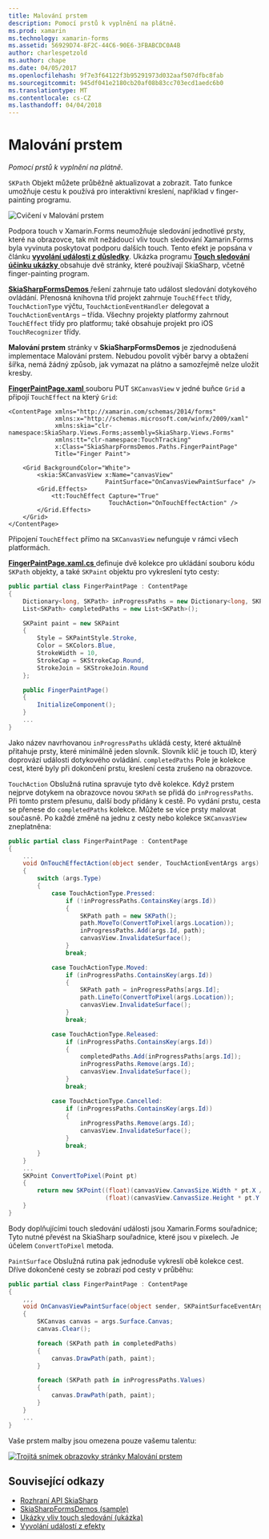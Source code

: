 ```yaml
---
title: Malování prstem
description: Pomocí prstů k vyplnění na plátně.
ms.prod: xamarin
ms.technology: xamarin-forms
ms.assetid: 56929D74-8F2C-44C6-90E6-3FBABCDC0A4B
author: charlespetzold
ms.author: chape
ms.date: 04/05/2017
ms.openlocfilehash: 9f7e3f64122f3b95291973d032aaf507dfbc8fab
ms.sourcegitcommit: 945df041e2180cb20af08b83cc703ecd1aedc6b0
ms.translationtype: MT
ms.contentlocale: cs-CZ
ms.lasthandoff: 04/04/2018
---
```

# <a name="finger-painting"></a>Malování prstem

_Pomocí prstů k vyplnění na plátně._

`SKPath` Objekt můžete průběžně aktualizovat a zobrazit. Tato funkce umožňuje cestu k používá pro interaktivní kreslení, například v finger-painting programu.

![](finger-paint-images/fingerpaintsample.png "Cvičení v Malování prstem")

Podpora touch v Xamarin.Forms neumožňuje sledování jednotlivé prsty, které na obrazovce, tak mít nežádoucí vliv touch sledování Xamarin.Forms byla vyvinuta poskytovat podporu dalších touch. Tento efekt je popsána v článku [ **vyvolání události z důsledky**](~/xamarin-forms/app-fundamentals/effects/touch-tracking.md). Ukázka programu [ **Touch sledování účinku ukázky** ](https://developer.xamarin.com/samples/xamarin-forms/Effects/TouchTrackingEffectDemos/) obsahuje dvě stránky, které používají SkiaSharp, včetně finger-painting program.

[ **SkiaSharpFormsDemos** ](https://developer.xamarin.com/samples/xamarin-forms/SkiaSharpForms/Demos/) řešení zahrnuje tato událost sledování dotykového ovládání. Přenosná knihovna tříd projekt zahrnuje `TouchEffect` třídy, `TouchActionType` výčtu, `TouchActionEventHandler` delegovat a `TouchActionEventArgs` – třída. Všechny projekty platformy zahrnout `TouchEffect` třídy pro platformu; také obsahuje projekt pro iOS `TouchRecognizer` třídy.

**Malování prstem** stránky v **SkiaSharpFormsDemos** je zjednodušená implementace Malování prstem. Nebudou povolit výběr barvy a obtažení šířka, nemá žádný způsob, jak vymazat na plátno a samozřejmě nelze uložit kresby.

[ **FingerPaintPage.xaml** ](https://github.com/xamarin/xamarin-forms-samples/blob/master/SkiaSharpForms/SkiaSharpFormsDemos/SkiaSharpFormsDemos/SkiaSharpFormsDemos/LinesAndPaths/FingerPaintPage.xaml) souboru PUT `SKCanvasView` v jedné buňce `Grid` a připojí `TouchEffect` na který `Grid`:

```xaml
<ContentPage xmlns="http://xamarin.com/schemas/2014/forms"
             xmlns:x="http://schemas.microsoft.com/winfx/2009/xaml"
             xmlns:skia="clr-namespace:SkiaSharp.Views.Forms;assembly=SkiaSharp.Views.Forms"
             xmlns:tt="clr-namespace:TouchTracking"
             x:Class="SkiaSharpFormsDemos.Paths.FingerPaintPage"
             Title="Finger Paint">

    <Grid BackgroundColor="White">
        <skia:SKCanvasView x:Name="canvasView"
                           PaintSurface="OnCanvasViewPaintSurface" />
        <Grid.Effects>
            <tt:TouchEffect Capture="True"
                            TouchAction="OnTouchEffectAction" />
        </Grid.Effects>
    </Grid>
</ContentPage>
```

Připojení `TouchEffect` přímo na `SKCanvasView` nefunguje v rámci všech platformách.

[ **FingerPaintPage.xaml.cs** ](https://github.com/xamarin/xamarin-forms-samples/blob/master/SkiaSharpForms/SkiaSharpFormsDemos/SkiaSharpFormsDemos/SkiaSharpFormsDemos/LinesAndPaths/FingerPaintPage.xaml.cs) definuje dvě kolekce pro ukládání souboru kódu `SKPath` objekty, a také `SKPaint` objektu pro vykreslení tyto cesty:

```csharp
public partial class FingerPaintPage : ContentPage
{
    Dictionary<long, SKPath> inProgressPaths = new Dictionary<long, SKPath>();
    List<SKPath> completedPaths = new List<SKPath>();

    SKPaint paint = new SKPaint
    {
        Style = SKPaintStyle.Stroke,
        Color = SKColors.Blue,
        StrokeWidth = 10,
        StrokeCap = SKStrokeCap.Round,
        StrokeJoin = SKStrokeJoin.Round
    };

    public FingerPaintPage()
    {
        InitializeComponent();
    }
    ...
}
```

Jako název navrhovanou `inProgressPaths` ukládá cesty, které aktuálně přitahuje prsty, které minimálně jeden slovník. Slovník klíč je touch ID, který doprovází události dotykového ovládání. `completedPaths` Pole je kolekce cest, které byly při dokončení prstu, kreslení cesta zrušeno na obrazovce.

`TouchAction` Obslužná rutina spravuje tyto dvě kolekce. Když prstem nejprve dotykem na obrazovce novou `SKPath` se přidá do `inProgressPaths`. Při tomto prstem přesunu, další body přidány k cestě. Po vydání prstu, cesta se přenese do `completedPaths` kolekce. Můžete se více prsty malovat současně. Po každé změně na jednu z cesty nebo kolekce `SKCanvasView` zneplatněna:

```csharp
public partial class FingerPaintPage : ContentPage
{
    ...
    void OnTouchEffectAction(object sender, TouchActionEventArgs args)
    {
        switch (args.Type)
        {
            case TouchActionType.Pressed:
                if (!inProgressPaths.ContainsKey(args.Id))
                {
                    SKPath path = new SKPath();
                    path.MoveTo(ConvertToPixel(args.Location));
                    inProgressPaths.Add(args.Id, path);
                    canvasView.InvalidateSurface();
                }
                break;

            case TouchActionType.Moved:
                if (inProgressPaths.ContainsKey(args.Id))
                {
                    SKPath path = inProgressPaths[args.Id];
                    path.LineTo(ConvertToPixel(args.Location));
                    canvasView.InvalidateSurface();
                }
                break;

            case TouchActionType.Released:
                if (inProgressPaths.ContainsKey(args.Id))
                {
                    completedPaths.Add(inProgressPaths[args.Id]);
                    inProgressPaths.Remove(args.Id);
                    canvasView.InvalidateSurface();
                }
                break;

            case TouchActionType.Cancelled:
                if (inProgressPaths.ContainsKey(args.Id))
                {
                    inProgressPaths.Remove(args.Id);
                    canvasView.InvalidateSurface();
                }
                break;
        }
    }
    ...
    SKPoint ConvertToPixel(Point pt)
    {
        return new SKPoint((float)(canvasView.CanvasSize.Width * pt.X / canvasView.Width),
                           (float)(canvasView.CanvasSize.Height * pt.Y / canvasView.Height));
    }
}
```

Body doplňujícími touch sledování události jsou Xamarin.Forms souřadnice; Tyto nutné převést na SkiaSharp souřadnice, které jsou v pixelech. Je účelem `ConvertToPixel` metoda.

`PaintSurface` Obslužná rutina pak jednoduše vykreslí obě kolekce cest. Dříve dokončené cesty se zobrazí pod cesty v průběhu:

```csharp
public partial class FingerPaintPage : ContentPage
{
    ,,,
    void OnCanvasViewPaintSurface(object sender, SKPaintSurfaceEventArgs args)
    {
        SKCanvas canvas = args.Surface.Canvas;
        canvas.Clear();

        foreach (SKPath path in completedPaths)
        {
            canvas.DrawPath(path, paint);
        }

        foreach (SKPath path in inProgressPaths.Values)
        {
            canvas.DrawPath(path, paint);
        }
    }
    ...
}
```

Vaše prstem malby jsou omezena pouze vašemu talentu:

[![](finger-paint-images/fingerpaint-small.png "Trojitá snímek obrazovky stránky Malování prstem")](finger-paint-images/fingerpaint-large.png#lightbox "Trojitá snímek obrazovky stránky prstem Malování")


## <a name="related-links"></a>Související odkazy

- [Rozhraní API SkiaSharp](https://developer.xamarin.com/api/root/SkiaSharp/)
- [SkiaSharpFormsDemos (sample)](https://developer.xamarin.com/samples/xamarin-forms/SkiaSharpForms/Demos/)
- [Ukázky vliv touch sledování (ukázka)](https://developer.xamarin.com/samples/xamarin-forms/Effects/TouchTrackingEffectDemos/)
- [Vyvolání událostí z efekty](~/xamarin-forms/app-fundamentals/effects/touch-tracking.md)
